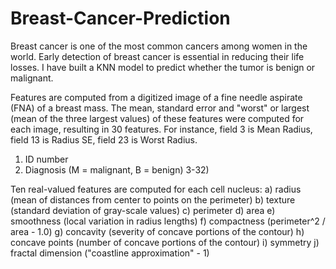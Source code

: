 # Breast-Cancer-Prediction
Breast cancer is one of the most common cancers among women in the world. Early detection of breast cancer is essential in reducing their life losses. I have built a KNN model to predict whether the tumor is benign or malignant. 

Features are computed from a digitized image of a fine needle aspirate (FNA) of a breast mass. The mean, standard error and "worst" or largest (mean of the three largest values) of these features were computed for each image, resulting in 30 features. For instance, field 3 is Mean Radius, field 13 is Radius SE, field 23 is Worst Radius. 
1.	ID number 
2.	Diagnosis (M = malignant, B = benign) 
3-32) 

Ten real-valued features are computed for each cell nucleus: 
a)	radius (mean of distances from center to points on the perimeter) 
b)	texture (standard deviation of gray-scale values) 
c)	perimeter 
d)	area 
e)	smoothness (local variation in radius lengths) 
f)	compactness (perimeter^2 / area - 1.0) 
g)	concavity (severity of concave portions of the contour) 
h)	concave points (number of concave portions of the contour) 
i)	symmetry 
j)	fractal dimension ("coastline approximation" - 1) 


